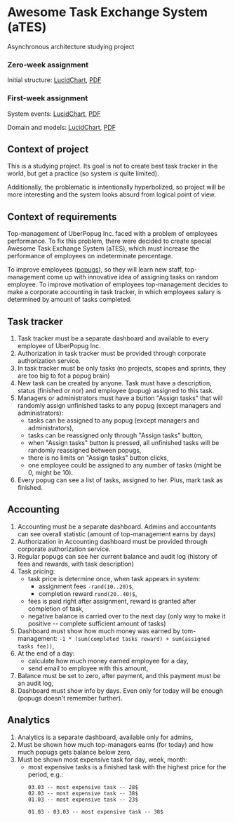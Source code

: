 # Awesome Task Exchange System (aTES)
Asynchronous architecture studying project 

### Zero-week assignment

Initial structure: 
[LucidChart](https://lucid.app/documents/view/b3919363-cf69-470f-bb46-f2229c9ccd6f), 
[PDF](https://lucid.app/publicSegments/view/421a9716-0348-4857-9402-c1bf85752616)

### First-week assignment

System events: 
[LucidChart](https://lucid.app/lucidchart/ccc953ce-c152-4de4-9aad-cd5012c8bff0/view),
[PDF](https://lucid.app/publicSegments/view/1a54150b-468a-432e-985c-b39e8a51cb11)

Domain and models:
[LucidChart](https://lucid.app/documents/view/610aaa29-c45a-4859-a3e0-b9c70ededb16),
[PDF](https://lucid.app/publicSegments/view/0e03c16c-2b54-4f75-b75c-92a5b53703e0)


## Context of project

This is a studying project. 
Its goal is not to create best task tracker in the world, 
but get a practice (so system is quite limited).

Additionally, the problematic is intentionally hyperbolized, 
so project will be more interesting and the system looks absurd 
from logical point of view.

## Context of requirements

Top-management of UberPopug Inc. faced with a problem of employees performance.
To fix this problem, there were decided to create 
special Awesome Task Exchange System (aTES),
which must increase the performance of employees on indeterminate percentage.

To improve employees ([popugs](https://t.me/addstickers/blyadopapug)), so they 
will learn new staff, top-management come up with innovative idea of assigning
tasks on random employee. To improve motivation of employees top-management 
decides to make a corporate accounting in task tracker, in which employees salary
is determined by amount of tasks completed.


## Task tracker
1. Task tracker must be a separate dashboard and available to every employee of UberPopug Inc.
2. Authorization in task tracker must be provided through corporate authorization service.
3. In task tracker must be only tasks (no projects, scopes and sprints, they are too big to fot a popug brain)
4. New task can be created by anyone. Task must have a description, status (finished or nor) and employee (popug) assigned to this task.
5. Managers or administrators must have a button "Assign tasks" that will randomly assign unfinished tasks to any popug (except managers and administrators):
    - tasks can be assigned to any popug (except managers and administrators),
    - tasks can be reassigned only through "Assign tasks" button,
    - when "Assign tasks" button is pressed, all unfinished tasks will be randomly reassigned between popugs,
    - there is no limits on "Assign tasks" button clicks,
    - one employee could be assigned to any number of tasks (might be 0, might be 10).
6. Every popug can see a list of tasks, assigned to her. Plus, mark task as finished.


## Accounting
1. Accounting must be a separate dashboard. Admins and accountants can see overall statistic (amount of top-management earns by days)
2. Authorization in Accounting dashboard must be provided through corporate authorization service.
3. Regular popugs can see her current balance and audit log (history of fees and rewards, with task description)
4. Task pricing:
    - task price is determine once, when task appears in system:
        - assignment fees `-rand(10..20)$`,
        - completion reward `rand(20..40)$`,
    - fees is paid right after assignment, reward is granted after completion of task,
    - negative balance is carried over to the next day (only way to make it positive -- complete sufficient amount of tasks)
5. Dashboard must show how much money was earned by tom-management: `-1 * (sum(completed tasks reward) + sum(assigned tasks fee))`,
6. At the end of a day:
    - calculate how much money earned employee for a day,
    - send email to employee with this amount,
7. Balance must be set to zero, after payment, and this payment must be an audit log,
8. Dashboard must show info by days. Even only for today will be enough (popugs doesn't remember further).


## Analytics
1. Analytics is a separate dashboard, available only for admins,
2. Must be shown how much top-managers earns (for today) and how much popugs gets balance below zero,
3. Must be shown most expensive task for day, week, month:
   - most expensive tasks is a finished task with the highest price for the period, e.g.:
     ```
     03.03 -- most expensive task -- 28$
     02.03 -- most expensive task -- 38$
     01.03 -- most expensive task -- 23$
     
     01.03 - 03.03 -- most expensive task -- 38$
     ```